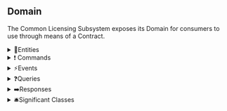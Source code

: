## Domain

The Common Licensing Subsystem exposes its Domain for consumers to use through means of a Contract.

<details>
<summary>🧱Entities</summary>

|Entity Name|Description|
|--|--|
|[**BaseLicense**](../src/Bct.Common.Licensing.Contract/Entities/BaseLicense.cs)|Base class inherited by the following entities: ``DeviceLicense``, ``FeatureLicense`` and ``TokenLicense``|
|[DeviceLicense](../src/Bct.Common.Licensing.Contract/Entities/DeviceLicense.cs)|Represents a Device License.|
|[FeatureLicense](../src/Bct.Common.Licensing.Contract/Entities/FeatureLicense.cs)|Represents a Feature License.|
|[TokenLicense](../src/Bct.Common.Licensing.Contract/Entities/TokenLicense.cs)|Represents a Token License.
|[DeviceLicenseAllocation](../src/Bct.Common.Licensing.Contract/Entities/DeviceLicenseAllocation.cs)|Represents allocations of devices of a Device License.|
|[TokenGracePeriod](../src/Bct.Common.Licensing.Contract/Entities/TokenGracePeriod.cs)|Represents a grace period on a Token License.|

</details>

<details>
<summary>❗ Commands</summary>

|Command Name|Description|
|--|--|
|[AllocateLicenseToDevice](../src/Bct.Common.Licensing.Contract/Commands/AllocateLicenseToDevice.cs)|Attempts to create a ``DeviceLicenseAllocation``, consuming allocations from a ``DeviceLicense``.|
|[**BaseCommand**](../src/Bct.Common.Licensing.Contract/Commands/BaseCommand.cs)|Base Command inherited by all commands in the Contract.|
|[**BaseCreateLicenseCommand**](../src/Bct.Common.Licensing.Contract/Commands/BaseLicenseCreationCommand.cs)|Base Command inherited by the following commands: ``CreateDeviceLicense``, ``CreateTokenLicense`` and ``CreateTokenLicense``.|
|[ConsumeTokens](../src/Bct.Common.Licensing.Contract/Commands/ConsumeTokens.cs)|Consumes Tokens from a ``TokenLicense``.|
|[CreateDeviceLicense](../src/Bct.Common.Licensing.Contract/Commands/CreateDeviceLicense.cs)|Creates a ``DeviceLicense`` in the system.|
|[CreateFeatureLicense](../src/Bct.Common.Licensing.Contract/Commands/CreateFeatureLicense.cs)|Creates a ``FeatureLicense`` in the system.|
|[CreateTokenLicense](../src/Bct.Common.Licensing.Contract/Commands/CreateTokenLicense.cs)|Creates a ``TokenLicense`` in the system.|
|[DeleteLicense](../src/Bct.Common.Licensing.Contract/Commands/DeleteLicense.cs)|Deletes any license from the system.|
|[SetAvailableTokensValue](../src/Bct.Common.Licensing.Contract/Commands/SetAvailableTokensValue.cs)|Sets the available tokens value of a ``TokenLicense`` entity.|
|[SetIsEnabledValue](../src/Bct.Common.Licensing.Contract/Commands/SetIsEnabledValue.cs)|Sets the IsEnabled value of a ``FeatureLicense`` in the system.|
|[SetMaximumAllocationsValue](../src/Bct.Common.Licensing.Contract/Commands/SetMaximumAllocationsValue.cs)|Sets the maximum number of allocations of a ``DeviceLicense`` in the system.|
|[SetTokenGracePeriod](../src/Bct.Common.Licensing.Contract/Commands/SetTokenGracePeriod.cs).|Sets the time in days that a grace period may last as well as maximum token value that can be used during grace period.|

</details>

<details>
<summary>⚡Events</summary>

|Event Name|Description|
|--|--|
|[AvailableTokensValueUpdated](../src/Bct.Common.Licensing.Contract/Events/AvailableTokensValueUpdated.cs)|The system emits this event when the Available Tokens value of a ``TokenLicense`` is updated.|
|[**BaseLicensingEvent**](../src/Bct.Common.Licensing.Contract/Events/BaseLicensingEvent.cs)|Base Event inherited by all events in the Contract.|
|[DeviceLicenseCreated](../src/Bct.Common.Licensing.Contract/Events/DeviceLicenseCreated.cs)|The system emits this event when a new ``DeviceLicense`` is created.|
|[FeatureLicenseCreated](../src/Bct.Common.Licensing.Contract/Events/FeatureLicenseCreated.cs)|The system emits this event when a new ``FeatureLicense`` is created.|
|[IsEnabledValueUpdated](../src/Bct.Common.Licensing.Contract/Events/IsEnabledValueUpdated.cs)|The system emits this event when the value of ``IsEnabled`` of a ``FeatureLicense`` changes.|
|[LicenseAllocatedToDevice](../src/Bct.Common.Licensing.Contract/Events/LicenseAllocatedToDevice.cs)|The system emits this event when a new ``DeviceLicenseAllocation`` is created in the system.|
|[LicenseDeallocatedFromDevice](../src/Bct.Common.Licensing.Contract/Events/LicenseDeallocatedFromDevice.cs)|The system emits this event when an allocation is removed from a ``DeviceLicense`` and subsequently a ``DeviceLicenseAllocation`` is closed.|
|[LicenseDeleted](../src/Bct.Common.Licensing.Contract/Events/LicenseDeleted.cs)|The system emits this event when any ``BaseLicense`` is deleted.|
|[MaximumAllocationValueUpdated](../src/Bct.Common.Licensing.Contract/Events/MaximumAllocationValueUpdated.cs)|The system emits this event when the ``MaximumAllocations`` value of a ``DeviceLicense`` is updated.|
|[TokenLicenseCreated](../src/Bct.Common.Licensing.Contract/Events/TokenLicenseCreated.cs)|The system emits this event when a new ``TokenLicense`` is created.|
|[TokensConsumed](../src/Bct.Common.Licensing.Contract/Events/TokensConsumed.cs)|The system emits this event when tokens were consumed from a ``TokenLicense``.|
|[TokenGracePeriodCreated](../src/Bct.Common.Licensing.Contract/Events/TokenGracePeriodCreated.cs)|The system emits this event when a Grace Period was created for a ``TokenLicense``.|
</details>

<details>
<summary>❓Queries</summary>

|Query Name|Description|
|--|--|
|[**BaseQuery**](../src/Bct.Common.Licensing.Contract/Queries/BaseQuery.cs)|Base Query inherited by all queries in the Contract.|
|[GetAllDeviceLicenses](../src/Bct.Common.Licensing.Contract/Queries/GetAllDeviceLicenses.cs)|Gets all not-deleted ``DeviceLicense``.|
|[GetDeviceLicensesByFilter](../src/Bct.Common.Licensing.Contract/Queries/GetDeviceLicensesByFilter.cs)|Gets all not-deleted ``DeviceLicense`` by specific filters.|
|[GetDeviceLicenseById](../src/Bct.Common.Licensing.Contract/Queries/GetDeviceLicenseById.cs)|Gets not-deleted ``DeviceLicense`` by id.|
|[GetDeviceAllocationsByLicenseId](../src/Bct.Common.Licensing.Contract/Queries/GetDeviceAllocationsByLicenseId.cs)|Gets all non-released (default) `DeviceLicenseAllocation` of a ``DeviceLicense``.|
|[GetAllFeatureLicenses](../src/Bct.Common.Licensing.Contract/Queries/GetAllFeatureLicenses.cs)|Gets all not-deleted ``FeatureLicense``.|
|[GetFeatureLicensesByFilter](../src/Bct.Common.Licensing.Contract/Queries/GetFeatureLicensesByFilter.cs)|Gets all not-deleted ``FeatureLicense`` by specific filters.|
|[GetAllTokenLicenses](../src/Bct.Common.Licensing.Contract/Queries/GetAllTokenLicenses.cs)|Gets all not-deleted ``TokenLicense``.|
|[GetTokenLicensesByFilter](../src/Bct.Common.Licensing.Contract/Queries/GetTokenLicensesByFilter.cs)|Gets all not-deleted ``TokenLicense`` by specific filters.

</details>


<details>
<summary>➡️Responses</summary>

|Response Name|Responds to Command|Description|
|--|--|--|
|[**BaseResponse**](../src/Bct.Common.Licensing.Contract/Messages/BaseResponse.cs)|``ConsumeTokens``, ``DeleteLicense``, ``DeallocateLicenseFromDevice``, ``SetAvailableTokensValue``, ``SetIsEnabledValue``, ``SetMaximumAllocationsValue``|All responses inherit this Base Response. Contains the status of the operation and any errors that this operation incurred while being processed by the system in an unsuccessful scenario.|
|[CreateLicenseResponse](../src/Bct.Common.Licensing.Contract/Messages/CreateLicenseResponse.cs)|``CreateDeviceLicense``, ``CreateTokenLicense``, ``CreateFeatureLicense``|Contains the ID of the created license in the system.|
|[AllocateLicenseToDeviceResponse](../src/Bct.Common.Licensing.Contract/Messages/AllocateLicenseToDeviceResponse.cs)|``AllocateLicenseToDevice``|Contains the ID of the created ``DeviceLicenseAllocation`` in the system.|
|[GetDeviceLicensesResponse](../src/Bct.Common.Licensing.Contract/Messages/GetDeviceLicensesResponse.cs)|``GetDeviceLicenses``|Contains a List of queried device licenses.|

</details>

<details>
<summary>🛎️Significant Classes</summary>

|Class Name|Class Description|
|--|--|
|[**LicenseErrorItem**](../src/Bct.Common.Licensing.Contract/Responses/LicenseErrorItem.cs)|Main Class used for providing consumers with ability to debug errors that are occurring in the system. It contains a reference to ``LicenseErrorType`` enum, the ``Source`` which explains which field caused the ``LicenseErrorType`` as well as an optional ``Payload`` which can include advanced debugging information.|
|[**LicenseErrorType**](../src/Bct.Common.Licensing.Contract/Enums/LicenseErrorType.cs)|Enumeration used to indicate what error type occurred in the system. The error types are in a human-readable format to quickly pin-point the nature of the error.|
|[**LicenseType**](../src/Bct.Common.Licensing.Contract/Constants/LicenseType.cs)|Enumeration describing the LicenseType of any given license.|
|[**RestRoutes**](../src/Bct.Common.Licensing.Contract/Constants/RestRoutes.cs)|Constants that define the set of defined licensing service REST routes.|
</details>
